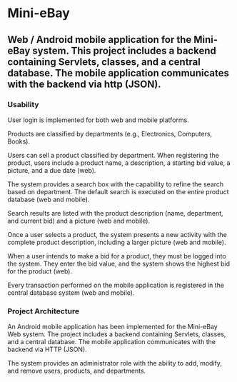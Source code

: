 # Mini-eBay

## Web / Android mobile application for the Mini-eBay system. This project includes a backend containing Servlets, classes, and a central database. The mobile application communicates with the backend via http (JSON).

### Usability
User login is implemented for both web and mobile platforms.

Products are classified by departments (e.g., Electronics, Computers, Books).

Users can sell a product classified by department. When registering the product, users include a product name, a description, a starting bid value, a picture, and a due date (web).

The system provides a search box with the capability to refine the search based on department. The default search is executed on the entire product database (web and mobile).

Search results are listed with the product description (name, department, and current bid) and a picture (web and mobile).

Once a user selects a product, the system presents a new activity with the complete product description, including a larger picture (web and mobile).

When a user intends to make a bid for a product, they must be logged into the system. They enter the bid value, and the system shows the highest bid for the product (web).

Every transaction performed on the mobile application is registered in the central database system (web and mobile).
 
### Project Architecture
An Android mobile application has been implemented for the Mini-eBay Web system. The project includes a backend containing Servlets, classes, and a central database. The mobile application communicates with the backend via HTTP (JSON).

The system provides an administrator role with the ability to add, modify, and remove users, products, and departments.
